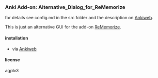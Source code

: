 ### Anki Add-on: Alternative_Dialog_for_ReMemorize

for details see config.md in the src folder and the description on [Ankiweb](https://ankiweb.net/shared/info/2107899486). 

This is just an alternative GUI for the add-on [ReMemorize](https://ankiweb.net/shared/info/323586997).

#### installation 

- via [Ankiweb](https://ankiweb.net/shared/info/2107899486)

#### license

agplv3
